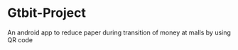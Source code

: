 # Gtbit-Project
An android app to reduce paper during transition of money at malls by using QR code
